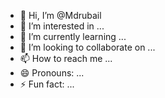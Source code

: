 - 👋 Hi, I’m @Mdrubail
- 👀 I’m interested in ...
- 🌱 I’m currently learning ...
- 💞️ I’m looking to collaborate on ...
- 📫 How to reach me ...
- 😄 Pronouns: ...
- ⚡ Fun fact: ...

<!---
Mdrubail/Mdrubail is a ✨ special ✨ repository because its `README.md` (this file) appears on your GitHub profile.
You can click the Preview link to take a look at your changes.
--->
